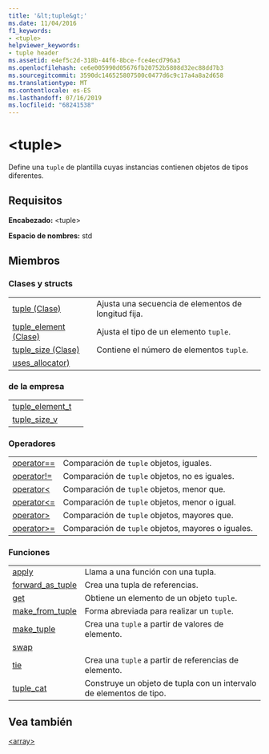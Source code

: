 ```yaml
---
title: '&lt;tuple&gt;'
ms.date: 11/04/2016
f1_keywords:
- <tuple>
helpviewer_keywords:
- tuple header
ms.assetid: e4ef5c2d-318b-44f6-8bce-fce4ecd796a3
ms.openlocfilehash: ce6e005990d05676fb20752b5808d32ec88dd7b3
ms.sourcegitcommit: 3590dc146525807500c0477d6c9c17a4a8a2d658
ms.translationtype: MT
ms.contentlocale: es-ES
ms.lasthandoff: 07/16/2019
ms.locfileid: "68241538"
---
```

# <a name="lttuplegt"></a>&lt;tuple&gt;

Define una `tuple` de plantilla cuyas instancias contienen objetos de tipos diferentes.

## <a name="requirements"></a>Requisitos

**Encabezado:** \<tuple>

**Espacio de nombres:** std

## <a name="members"></a>Miembros

### <a name="classes-and-structs"></a>Clases y structs

|||
|-|-|
|[tuple (Clase)](../standard-library/tuple-class.md)|Ajusta una secuencia de elementos de longitud fija.|
|[tuple_element (Clase)](../standard-library/tuple-element-class-tuple.md)|Ajusta el tipo de un elemento `tuple`.|
|[tuple_size (Clase)](../standard-library/tuple-size-class-tuple.md)|Contiene el número de elementos `tuple`.|
|[uses_allocator)](../standard-library/uses-allocator-structure.md)||

### <a name="objects"></a>de la empresa

|||
|-|-|
|[tuple_element_t](../standard-library/tuple-functions.md#tuple_element_t)||
|[tuple_size_v](../standard-library/tuple-functions.md#tuple_size_v)||

### <a name="operators"></a>Operadores

|||
|-|-|
|[operator==](../standard-library/tuple-operators.md#op_eq_eq)|Comparación de `tuple` objetos, iguales.|
|[operator!=](../standard-library/tuple-operators.md#op_neq)|Comparación de `tuple` objetos, no es iguales.|
|[operator<](../standard-library/tuple-operators.md#op_lt)|Comparación de `tuple` objetos, menor que.|
|[operator<=](../standard-library/tuple-operators.md#op_lt_eq)|Comparación de `tuple` objetos, menor o igual.|
|[operator>](../standard-library/tuple-operators.md#op_gt)|Comparación de `tuple` objetos, mayores que.|
|[operator>=](../standard-library/tuple-operators.md#op_gt_eq)|Comparación de `tuple` objetos, mayores o iguales.|

### <a name="functions"></a>Funciones

|||
|-|-|
|[apply](../standard-library/tuple-functions.md#apply)|Llama a una función con una tupla.|
|[forward_as_tuple](../standard-library/tuple-functions.md#forward)|Crea una tupla de referencias.|
|[get](../standard-library/tuple-functions.md#get)|Obtiene un elemento de un objeto `tuple`.|
|[make_from_tuple](../standard-library/tuple-functions.md#make_from_tuple)|Forma abreviada para realizar un `tuple`.|
|[make_tuple](../standard-library/tuple-functions.md#make_tuple)|Crea una `tuple` a partir de valores de elemento.|
|[swap](../standard-library/tuple-functions.md#swap)||
|[tie](../standard-library/tuple-functions.md#tie)|Crea una `tuple` a partir de referencias de elemento.|
|[tuple_cat](../standard-library/tuple-functions.md#tuple_cat)|Construye un objeto de tupla con un intervalo de elementos de tipo.|

## <a name="see-also"></a>Vea también

[\<array>](../standard-library/array.md)<br/>
